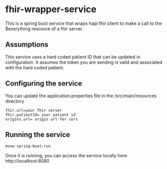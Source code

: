 # fhir-wrapper-service
This is a spring boot service that wraps hapi fhir client to make a call to the $everything resource of a fhir server.  

## Assumptions 
This service uses a hard coded patient ID that can be updated in configuration.  It assumes the token you are sending is valid and associated with the hard coded patient.

## Configuring the service
You can update the application.properties file in the /src/main/resources directory

```
fhir.url=your fhir server 
fhir.patientId= your patient id  
origins.url= origin url for cors  
```
## Running the service
`mvnw spring-boot:run`

Once it is running, you can access the service locally here http://localhost:8080

